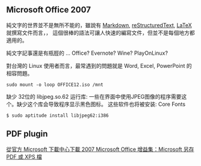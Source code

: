
## Microsoft Office 2007

純文字的世界並不是無所不能的，雖說有 [Markdown](http://zh.wikipedia.org/wiki/Markdown), [reStructuredText](http://zh.wikipedia.org/wiki/ReStructuredText), [LaTeX](http://zh.wikipedia.org/wiki/LaTeX) 就撰寫文件而言，， 這個很棒的語法可讓人快速的編寫文件，但並不是每個地方都適用的。

純文字記事還是有瓶脛的 …  Office? Evernote? Wine? PlayOnLinux?

對台灣的 Linux 使用者而言，最常遇到的問題就是 Word, Excel, PowerPoint 的相容問題。

	sudo mount -o loop OFFICE12.iso /mnt

 缺少 32位的 libjpeg.so.62 运行库: 一些在界面中使用JPEG图像的程序需要这个。缺少这个库会导致程序显示黑色图标。
这些软件也将被安装: Core Fonts

	$ sudo aptitude install libjpeg62:i386


## PDF plugin

[從官方 Microsoft 下載中心下載 2007 Microsoft Office 增益集：Microsoft 另存 PDF 或 XPS 檔](http://www.microsoft.com/zh-tw/download/details.aspx?id=7)

